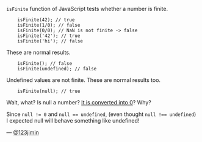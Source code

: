 `isFinite` function of JavaScript tests whether a number is finite.

```
    isFinite(42); // true
    isFinite(1/0); // false
    isFinite(0/0); // NaN is not finite -> false
    isFinite('42'); // true
    isFinite('hi'); // false
```

These are normal results.

```
    isFinite(); // false
    isFinite(undefined); // false
```

Undefined values are not finite. These are normal results too.

```
    isFinite(null); // true
```

Wait, what? Is null a number? [It is converted into 0](http://ecma-international.org/ecma-262/5.1/#sec-9.3)? Why?

Since `null != 0` and `null == undefined`, (even thought `null !== undefined`) I expected null will behave something like undefined!

— [@123jimin][1]

[1]:https://github.com/123jimin
